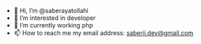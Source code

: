 - 👋 Hi, I’m @saberayatollahi
- 👀 I’m interested in developer 
- 🌱 I’m currently working php
- 📫 How to reach me my email address: saberii.dev@gmail.com

<!---
saberayatollahi is a ✨ special ✨ repository because its `README.md` (this file) appears on your GitHub profile.
You can click the Preview link to take a look at your changes.
--->
